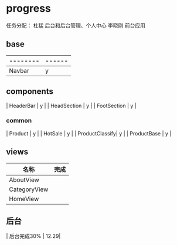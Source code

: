 # progress
任务分配：
杜猛    后台和后台管理、个人中心
李晓刚  前台应用
## base

| -------- | ------ |
|----------|--------|
| Navbar   | y      |

## components
| HeaderBar   | y    |
| HeadSection | y    |
| FootSection | y    |
### common
| Product       | y    |
| HotSale       | y    |
| ProductClassify| y   |
| ProductBase   | y |
## views

| 名称         | 完成 |
|--------------|------|
| AboutView    |      |
| CategoryView |      |
| HomeView     |      |

## 后台


| 后台完成30% | 12.29|
